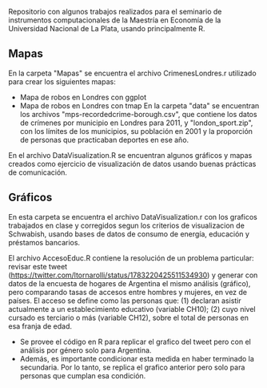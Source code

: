 Repositorio con algunos trabajos realizados para el seminario de instrumentos computacionales de la Maestría en Economía de la Universidad Nacional de La Plata, usando principalmente R.

## Mapas

En la carpeta "Mapas" se encuentra el archivo CrimenesLondres.r utilizado para crear los siguientes mapas:
- Mapa de robos en Londres con ggplot 
- Mapa de robos en Londres con tmap 
En la carpeta "data" se encuentran los archivos "mps-recordedcrime-borough.csv", que contiene los datos de crímenes por municipio en Londres para 2011, y "london_sport.zip", con los límites de los municipios, su población en 2001 y la proporción de personas que practicaban deportes en ese año.

En el archivo DataVisualization.R se encuentran algunos gráficos y mapas creados como ejercicio de visualización de datos usando buenas prácticas de comunicación.

## Gráficos
En esta carpeta se encuentra el archivo DataVisualization.r con los graficos trabajados en clase y corregidos segun los criterios de visualizacion de Schwabish, usando bases de datos de consumo de energía, educación y préstamos bancarios. 

El archivo AccesoEduc.R contiene la resolución de un problema particular: revisar este tweet (https://twitter.com/ltornarolli/status/1783220425511534930) y generar con datos de la encuesta de hogares de Argentina el mismo análisis (gráfico), pero comparando tasas de accesos entre hombres y mujeres, en vez de países. El acceso se define como las personas que: (1) declaran asistir actualmente a un establecimiento educativo (variable CH10); (2) cuyo nivel cursado es terciario o más (variable CH12), sobre el total de personas en esa franja de edad.
- Se provee el código en R para replicar el grafico del tweet pero con el análisis por género solo para Argentina.
- Además, es importante condicionar esta medida en haber terminado la secundaria. Por lo tanto, se replica el grafico anterior pero solo para personas que cumplan esa condición.

